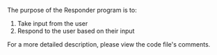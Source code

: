 The purpose of the Responder program is to:
1. Take input from the user
2. Respond to the user based on their input

For a more detailed description, please view the code file's comments.
